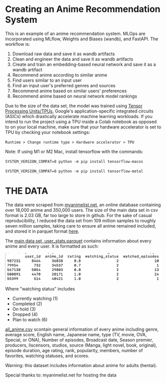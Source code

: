 # Creating an Anime Recommendation System

This is an example of an anime recommendation system. MLOps are incorporated using MLflow, Weights and Biases (wandb), and FastAPI. 
The workflow is:

1) Download raw data and save it as wandb artifacts 
2) Clean and engineer the data and save it as wandb artifacts
3) Create and train an embedding-based neural network and save it as a wandb artifact
4) Recommend anime according to similar anime
5) Find users similar to an input user
6) Find an input user's preferred genres and sources
7) Recommend anime based on similar users' preferences
8) Recommend anime based on neural network model rankings


Due to the size of the data set, the model was trained using [Tensor Processing Units/TPUs](https://www.tensorflow.org/guide/tpu), Google's application-specific integrated circuits (ASICs) which drastically accelerate machine learning workloads. If you intend to run the project using a TPU inside a Colab notebook as opposed to on your local machine, make sure that your hardware accelerator is set to TPU by checking your notebook settings: 

`Runtime > Change runtime type > Hardware accelerator > TPU`

Note: If using M1 or M2 Mac, install tensorflow with the commands:

`SYSTEM_VERSION_COMPAT=0 python -m pip install tensorflow-macos`

`SYSTEM_VERSION_COMPAT=0 python -m pip install tensorflow-metal`

# THE DATA

The data were scraped from [myanimelist.net](https://myanimelist.net), an online database containing over 18,000 anime and 350,000 users. The size of the main data set in csv format is 2.03 GB, far too large to store in github. For the sake of casual reproducibility, I reduced the data set from 109 million samples to roughly seven million samples, taking care to ensure all anime remained included, and stored it in parquet format [here](https://github.com/Dyrutter/anime_recommendations/blob/main/data/user_stats.parquet).     

The [main data set, user_stats.parquet](https://github.com/Dyrutter/anime_recommendations/blob/main/data/user_stats.parquet) contains information about every anime and every user. It is formatted as such:

![](https://github.com/Dyrutter/anime_recommendations/blob/main/data/main_data_set_example.png)

Where "watching status" includes
+ Currently watching (1)
+ Completed (2)
+ On hold (3)
+ Dropped (4)
+ Plan to watch (6)
 

[all_anime.csv](https://github.com/Dyrutter/anime_recommendations/blob/main/data/all_anime.csv) scontain general information of every anime including genre, average score, English name, Japanese name, type (TV, movie, OVA, Special, or ONA), Number of episodes, Broadcast date, Season premier, producers, liscensors, studios, source (Manga, light novel, book, original), episode duration, age rating, rank, popularity, members, number of favorites, watching statuses, and scores.

Warning: this dataset includes information about anime for adults (hentai).

Special thanks to:
myanimelist.net for hosting the data
